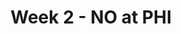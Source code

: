 ---
layout: game
title: Week 2 - NO at PHI
season: 2009
game_id: 2009_02_NO_PHI
away_team: NO
home_team: PHI
---